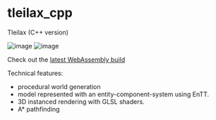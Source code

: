 # tleilax_cpp
Tleilax (C++ version)

![image](https://user-images.githubusercontent.com/36170665/211590216-23b7b332-3123-43c7-befc-de0f78e1c815.png)
![image](https://user-images.githubusercontent.com/36170665/211591124-7a0ffaf1-f66c-4577-8ee5-97c64bcbd427.png)

Check out the [latest WebAssembly build](https://bredlej.github.io/tleilax_cpp/generated/)

Technical features: 
- procedural world generation 
- model represented with an entity-component-system using EnTT.
- 3D instanced rendering with GLSL shaders.
- A* pathfinding
